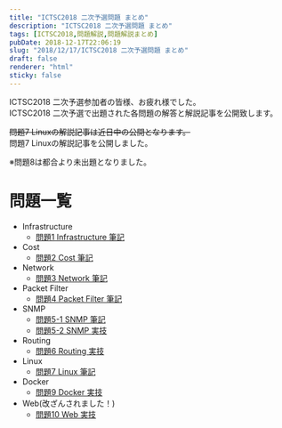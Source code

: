 ```yaml
---
title: "ICTSC2018 二次予選問題 まとめ"
description: "ICTSC2018 二次予選問題 まとめ"
tags: [ICTSC2018,問題解説,問題解説まとめ]
pubDate: 2018-12-17T22:06:19
slug: "2018/12/17/ICTSC2018 二次予選問題 まとめ"
draft: false
renderer: "html"
sticky: false
---
```


<p>ICTSC2018 二次予選参加者の皆様、お疲れ様でした。<br />
ICTSC2018 二次予選で出題された各問題の解答と解説記事を公開致します。</p>
<p><del datetime="2018-12-24T15:05:42+00:00">問題7 Linuxの解説記事は近日中の公開となります。</del><br />
問題7 Linuxの解説記事を公開しました。</p>
<p>※問題8は都合より未出題となりました。</p>
<h1>問題一覧</h1>
<ul>
<li>Infrastructure
<ul>
<li><a href="/tech-blog/2018/12/17/ictsc2018-prep02-infrastructure-w/">問題1 Infrastructure 筆記</a></li>
</ul>
</li>
<li>Cost
<ul>
<li><a href="/tech-blog/2018/12/18/ictsc2018-prep02-cost-w/">問題2 Cost 筆記</a></li>
</ul>
</li>
<li>Network
<ul>
<li><a href="/tech-blog/2018/12/17/ictsc2018-prep02-network-w/">問題3 Network 筆記</a></li>
</ul>
</li>
<li>Packet Filter
<ul>
<li><a href="/tech-blog/2018/12/17/ictsc2018-prep02-packetfilter-w/">問題4 Packet Filter 筆記</a></li>
</ul>
</li>
<li>SNMP
<ul>
<li><a href="/tech-blog/2018/12/17/ictsc2018-prep02-snmp-w/">問題5-1 SNMP 筆記</a></li>
<li><a href="/tech-blog/2018/12/18/ictsc2018-prep02-snmp-p/">問題5-2 SNMP 実技</a></li>
</ul>
</li>
<li>Routing
<ul>
<li><a href="/tech-blog/2018/12/17/ictsc2018-prep02-routing-p/">問題6 Routing 実技</a></li>
</ul>
</li>
<li>Linux
<ul>
<li><a href="/tech-blog/2018/12/21/ictsc2018-prep02-linux-w/">問題7 Linux 筆記</a></li>
</ul>
</li>
<li>Docker
<ul>
<li><a href="/tech-blog/2018/12/17/ictsc2018-prep02-docker-p/">問題9 Docker 実技</a></li>
</ul>
</li>
<li>Web(改ざんされました！)
<ul>
<li><a href="/tech-blog/2018/12/17/ictsc2018-prep02-web-p/">問題10 Web 実技</a></li>
</ul>
</li>
</ul>
